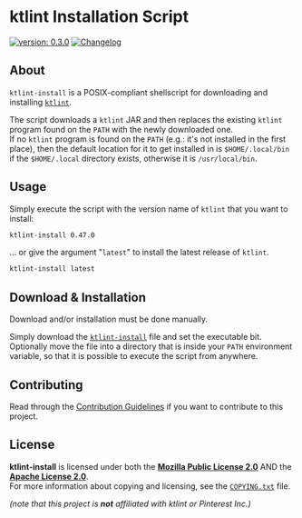 <!--
  Copyright (c) 2022 Michael Federczuk
  SPDX-License-Identifier: CC-BY-SA-4.0
-->

# ktlint Installation Script #

[version_shield]: https://img.shields.io/badge/version-0.3.0-informational.svg
[release_page]: https://github.com/mfederczuk/ktlint-install/releases/tag/v0.3.0 "Release v0.3.0"
[![version: 0.3.0][version_shield]][release_page]
[![Changelog](https://img.shields.io/badge/-Changelog-informational.svg)](CHANGELOG.md "Changelog")

## About ##

`ktlint-install` is a POSIX-compliant shellscript for downloading and installing [`ktlint`][ktlint].

The script downloads a `ktlint` JAR and then replaces the existing `ktlint` program found on the `PATH` with the newly
downloaded one.  
If no `ktlint` program is found on the `PATH` (e.g.: it's not installed in the first place), then the default location
for it to get installed in is `$HOME/.local/bin` if the `$HOME/.local` directory exists, otherwise it is `/usr/local/bin`.

[ktlint]: https://github.com/pinterest/ktlint

## Usage ##

Simply execute the script with the version name of `ktlint` that you want to install:

```sh
ktlint-install 0.47.0
```

... or give the argument "`latest`" to install the latest release of `ktlint`.

```sh
ktlint-install latest
```

## Download & Installation ##

Download and/or installation must be done manually.

Simply download the [`ktlint-install`](ktlint-install) file and set the executable bit.  
Optionally move the file into a directory that is inside your `PATH` environment variable, so that it is possible to
execute the script from anywhere.

## Contributing ##

Read through the [Contribution Guidelines](CONTRIBUTING.md) if you want to contribute to this project.

## License ##

**ktlint-install** is licensed under both the [**Mozilla Public License 2.0**](LICENSES/MPL-2.0.txt) AND the
[**Apache License 2.0**](LICENSES/Apache-2.0.txt).  
For more information about copying and licensing, see the [`COPYING.txt`](COPYING.txt) file.

_(note that this project is **not** affiliated with ktlint or Pinterest Inc.)_
